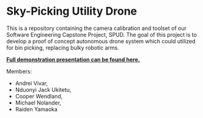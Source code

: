 # Sky-Picking Utility Drone

This is a repository containing the camera calibration and toolset of our Software Engineering Capstone Project, SPUD. The goal of this project is to develop a proof of concept autonomous drone system which could utilized for bin picking, replacing bulky robotic arms.

[**Full demonstration presentation can be found here.**](https://youtu.be/ZC4Ba-YLhA8)

Members: 
 - Andrei Vivar,
 - Nduonyi Jack Ukitetu,
 - Cooper Wendland,
 - Michael Nolander,
 - Raiden Yamaoka
